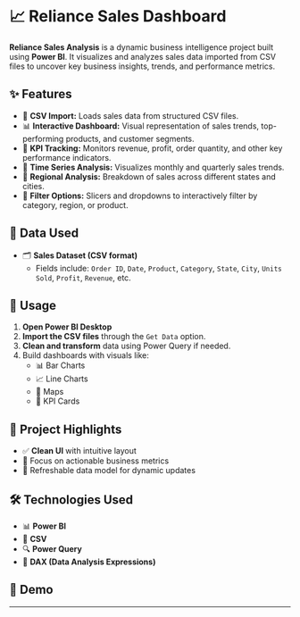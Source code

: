 # 📈 Reliance Sales Dashboard

**Reliance Sales Analysis** is a dynamic business intelligence project built using **Power BI**. It visualizes and analyzes sales data imported from CSV files to uncover key business insights, trends, and performance metrics.

## ✨ Features

- 📂 **CSV Import:** Loads sales data from structured CSV files.
- 📊 **Interactive Dashboard:** Visual representation of sales trends, top-performing products, and customer segments.
- 🧠 **KPI Tracking:** Monitors revenue, profit, order quantity, and other key performance indicators.
- 📅 **Time Series Analysis:** Visualizes monthly and quarterly sales trends.
- 📍 **Regional Analysis:** Breakdown of sales across different states and cities.
- 🧩 **Filter Options:** Slicers and dropdowns to interactively filter by category, region, or product.

## 📁 Data Used

- 🗂️ **Sales Dataset (CSV format)**  
  - Fields include: `Order ID`, `Date`, `Product`, `Category`, `State`, `City`, `Units Sold`, `Profit`, `Revenue`, etc.

## 🚀 Usage

1. **Open Power BI Desktop**
2. **Import the CSV files** through the `Get Data` option.
3. **Clean and transform** data using Power Query if needed.
4. Build dashboards with visuals like:
   - 📊 Bar Charts
   - 📈 Line Charts
   - 📍 Maps
   - 🧮 KPI Cards

## 📂 Project Highlights

- ✅ **Clean UI** with intuitive layout
- 🎯 Focus on actionable business metrics
- 🔁 Refreshable data model for dynamic updates

## 🛠️ Technologies Used

- 📊 **Power BI**
- 📁 **CSV**
- 🔍 **Power Query**
- 🧮 **DAX (Data Analysis Expressions)**

## 📸 Demo



---

